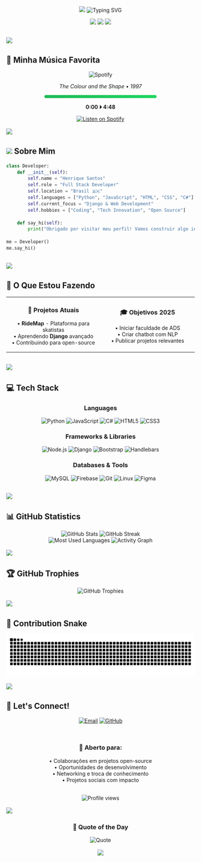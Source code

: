 <div align="center">

<!-- Header animado -->
<img src="https://capsule-render.vercel.app/api?type=waving&color=gradient&customColorList=6,11,20&height=200&section=header&text=Henrique&fontSize=80&fontAlignY=35&desc=Full%20Stack%20Developer%20|%20Tech%20Enthusiast&descAlignY=51&descAlign=50&animation=twinkling"/>

<!-- Typing Animation -->
<img src="https://readme-typing-svg.demolab.com?font=Fira+Code&size=22&duration=3000&pause=1000&color=10C2C2&center=true&vCenter=true&multiline=true&repeat=true&width=600&height=100&lines=Welcome+to+my+GitHub+Profile!;Full+Stack+Developer+|+Python+JavaScript;Building+innovative+solutions;Open+to+collaborations+and+new+ideas!" alt="Typing SVG" />

<!-- Badges animados -->
<p>
  <img src="https://img.shields.io/badge/Focus-Full%20Stack%20Development-10c2c2?style=for-the-badge&logo=code&logoColor=white" />
  <img src="https://img.shields.io/badge/Lives-Brasil-green?style=for-the-badge&logo=googlemaps&logoColor=white" />
  <img src="https://img.shields.io/badge/Learning-Django-092E20?style=for-the-badge&logo=django&logoColor=white" />
</p>

</div>

<br>

<!-- Linha divisória animada -->
<img src="https://user-images.githubusercontent.com/73097560/115834477-dbab4500-a447-11eb-908a-139a6edaec5c.gif">

<br>

## 🎵 **Minha Música Favorita**

<div align="center">

<img src="https://img.shields.io/badge/🎵%20Everlong-Foo%20Fighters-1DB954?style=for-the-badge&logo=spotify&logoColor=white" alt="Spotify" />

<p><i>The Colour and the Shape • 1997</i></p>

<div style="width: 300px; height: 8px; background-color: #333; border-radius: 10px; margin: 15px auto; overflow: hidden;">
  <div style="height: 100%; background: linear-gradient(90deg, #1DB954, #1ed760); width: 0%; animation: progress 4s infinite;"></div>
</div>

<style>
@keyframes progress {
  0% { width: 0%; }
  50% { width: 100%; }
  100% { width: 100%; }
}
</style>

<p><strong>0:00 ⏵ 4:48</strong></p>

<a href="https://open.spotify.com/track/7qiZfU4dY1lkzZwfGPQLf5">
  <img src="https://img.shields.io/badge/▶%20Ouça%20no%20Spotify-1DB954?style=for-the-badge&logo=spotify&logoColor=white" alt="Listen on Spotify" />
</a>

</div>

<br>

<!-- Linha divisória -->
<img src="https://user-images.githubusercontent.com/73097560/115834477-dbab4500-a447-11eb-908a-139a6edaec5c.gif">

<br>

## <img src="https://media2.giphy.com/media/QssGEmpkyEOhBCb7e1/giphy.gif?cid=ecf05e47a0n3gi1bfqntqmob8g9aid1oyj2wr3ds3mg700bl&rid=giphy.gif" width="30"> **Sobre Mim**

```python
class Developer:
    def __init__(self):
        self.name = "Henrique Santos"
        self.role = "Full Stack Developer"
        self.location = "Brasil 🇧🇷"
        self.languages = ["Python", "JavaScript", "HTML", "CSS", "C#"]
        self.current_focus = "Django & Web Development"
        self.hobbies = ["Coding", "Tech Innovation", "Open Source"]
    
    def say_hi(self):
        print("Obrigado por visitar meu perfil! Vamos construir algo incrível juntos! 🚀")

me = Developer()
me.say_hi()
```

<br>

<!-- Linha divisória -->
<img src="https://user-images.githubusercontent.com/73097560/115834477-dbab4500-a447-11eb-908a-139a6edaec5c.gif">

<br>

## 🎯 **O Que Estou Fazendo**

<table>
  <tr>
    <td width="50%">
      <h3 align="center">🚀 Projetos Atuais</h3>
      <p align="center">
        • <strong>RideMap</strong> - Plataforma para skatistas<br>
        • Aprendendo <strong>Django</strong> avançado<br>
        • Contribuindo para open-source
      </p>
    </td>
    <td width="50%">
      <h3 align="center">🎓 Objetivos 2025</h3>
      <p align="center">
        • Iniciar faculdade de ADS<br>
        • Criar chatbot com NLP<br>
        • Publicar projetos relevantes
      </p>
    </td>
  </tr>
</table>

<br>

<!-- Linha divisória -->
<img src="https://user-images.githubusercontent.com/73097560/115834477-dbab4500-a447-11eb-908a-139a6edaec5c.gif">

<br>

## 💻 **Tech Stack**

<div align="center">

### Languages
![Python](https://img.shields.io/badge/Python-3776AB?style=for-the-badge&logo=python&logoColor=white)
![JavaScript](https://img.shields.io/badge/JavaScript-F7DF1E?style=for-the-badge&logo=javascript&logoColor=black)
![C#](https://img.shields.io/badge/C%23-239120?style=for-the-badge&logo=c-sharp&logoColor=white)
![HTML5](https://img.shields.io/badge/HTML5-E34F26?style=for-the-badge&logo=html5&logoColor=white)
![CSS3](https://img.shields.io/badge/CSS3-1572B6?style=for-the-badge&logo=css3&logoColor=white)

### Frameworks & Libraries
![Node.js](https://img.shields.io/badge/Node.js-43853D?style=for-the-badge&logo=node.js&logoColor=white)
![Django](https://img.shields.io/badge/Django-092E20?style=for-the-badge&logo=django&logoColor=white)
![Bootstrap](https://img.shields.io/badge/Bootstrap-563D7C?style=for-the-badge&logo=bootstrap&logoColor=white)
![Handlebars](https://img.shields.io/badge/Handlebars-000000?style=for-the-badge&logo=handlebarsdotjs&logoColor=white)

### Databases & Tools
![MySQL](https://img.shields.io/badge/MySQL-005C84?style=for-the-badge&logo=mysql&logoColor=white)
![Firebase](https://img.shields.io/badge/Firebase-FFCA28?style=for-the-badge&logo=firebase&logoColor=black)
![Git](https://img.shields.io/badge/Git-F05032?style=for-the-badge&logo=git&logoColor=white)
![Linux](https://img.shields.io/badge/Linux-FCC624?style=for-the-badge&logo=linux&logoColor=black)
![Figma](https://img.shields.io/badge/Figma-F24E1E?style=for-the-badge&logo=figma&logoColor=white)

</div>

<br>

<!-- Linha divisória -->
<img src="https://user-images.githubusercontent.com/73097560/115834477-dbab4500-a447-11eb-908a-139a6edaec5c.gif">

<br>

## 📊 **GitHub Statistics**

<div align="center">
  <img width="49%" height="195px" src="https://github-readme-stats.vercel.app/api?username=DeathHapyness&show_icons=true&count_private=true&hide_border=true&title_color=10c2c2&icon_color=10c2c2&text_color=c9d1d9&bg_color=0d1117&border_radius=10" alt="GitHub Stats" /> 
  <img width="49%" height="195px" src="https://github-readme-streak-stats.herokuapp.com/?user=DeathHapyness&theme=react&hide_border=true&stroke=0d1117&background=0d1117&ring=10c2c2&fire=10c2c2&currStreakLabel=10c2c2&border_radius=10" alt="GitHub Streak" />
</div>

<div align="center">
  <img width="49%" height="195px" src="https://github-readme-stats.vercel.app/api/top-langs/?username=DeathHapyness&layout=compact&hide_border=true&title_color=10c2c2&text_color=c9d1d9&bg_color=0d1117&border_radius=10&langs_count=8" alt="Most Used Languages" />
  <img width="49%" height="195px" src="https://github-readme-activity-graph.vercel.app/graph?username=DeathHapyness&custom_title=Contribution%20Graph&bg_color=0d1117&color=10c2c2&line=10c2c2&point=ffffff&area_color=0d1117&title_color=10c2c2&area=true&hide_border=true&border_radius=10" alt="Activity Graph" />
</div>

<br>

<!-- Linha divisória -->
<img src="https://user-images.githubusercontent.com/73097560/115834477-dbab4500-a447-11eb-908a-139a6edaec5c.gif">

<br>

## 🏆 **GitHub Trophies**

<div align="center">
  <img src="https://github-profile-trophy.vercel.app/?username=DeathHapyness&theme=radical&no-frame=true&no-bg=false&margin-w=4&row=1&column=7" alt="GitHub Trophies" />
</div>

<br>

<!-- Linha divisória -->
<img src="https://user-images.githubusercontent.com/73097560/115834477-dbab4500-a447-11eb-908a-139a6edaec5c.gif">

<br>

## 🐍 **Contribution Snake**

<div align="center">
  <picture>
    <source media="(prefers-color-scheme: dark)" srcset="https://raw.githubusercontent.com/DeathHapyness/DeathHapyness/output/github-contribution-grid-snake-dark.svg">
    <source media="(prefers-color-scheme: light)" srcset="https://raw.githubusercontent.com/DeathHapyness/DeathHapyness/output/github-contribution-grid-snake.svg">
    <img alt="github contribution grid snake animation" src="https://raw.githubusercontent.com/DeathHapyness/DeathHapyness/output/github-contribution-grid-snake-dark.svg">
  </picture>
</div>

<br>

<!-- Linha divisória -->
<img src="https://user-images.githubusercontent.com/73097560/115834477-dbab4500-a447-11eb-908a-139a6edaec5c.gif">

<br>

## 🤝 **Let's Connect!**

<div align="center">

[![Email](https://img.shields.io/badge/Email-henrique.dev2@proton.me-10c2c2?style=for-the-badge&logo=protonmail&logoColor=white)](mailto:henrique.dev2@proton.me)
[![GitHub](https://img.shields.io/badge/GitHub-DeathHapyness-181717?style=for-the-badge&logo=github&logoColor=white)](https://github.com/DeathHapyness)

<br>

### 💬 **Aberto para:**
• Colaborações em projetos open-source  
• Oportunidades de desenvolvimento  
• Networking e troca de conhecimento  
• Projetos sociais com impacto

<br>

<!-- Contador de visitas -->
<img src="https://komarev.com/ghpvc/?username=DeathHapyness&color=10c2c2&style=for-the-badge&label=PROFILE+VIEWS" alt="Profile views" />

</div>

<br>

<!-- Linha divisória -->
<img src="https://user-images.githubusercontent.com/73097560/115834477-dbab4500-a447-11eb-908a-139a6edaec5c.gif">

<br>

<div align="center">
  <h3>💭 Quote of the Day</h3>
  <img src="https://quotes-github-readme.vercel.app/api?type=horizontal&theme=radical&quote=The%20only%20way%20to%20do%20great%20work%20is%20to%20love%20what%20you%20do&author=Steve%20Jobs" alt="Quote" />
</div>

<br>

<div align="center">

<!-- Footer animado -->
<img src="https://capsule-render.vercel.app/api?type=waving&color=gradient&customColorList=6,11,20&height=150&section=footer&text=Thanks%20for%20visiting!&fontSize=40&fontAlignY=70&desc=Let's%20build%20something%20amazing%20together%20🚀&descAlignY=88&descAlign=50&animation=twinkling"/>

</div>

</div>
